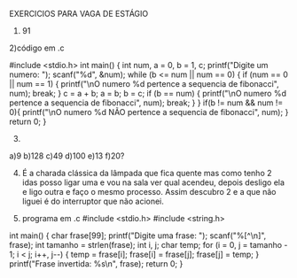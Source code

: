 EXERCICIOS PARA VAGA DE ESTÁGIO

1) 91

2)código em .c

#include <stdio.h>
int main()
{
    int num, a = 0, b = 1, c;
    printf("Digite um numero: ");
    scanf("%d", &num);
    while (b <= num || num == 0) {
        if (num == 0 || num == 1) {
        printf("\nO numero %d pertence a sequencia de fibonacci", num);
        break;
    }
        c = a + b;
        a = b;
        b = c;
        if (b == num) {
            printf("\nO numero %d pertence a sequencia de fibonacci", num);
            break;
        }
    }
    if(b != num && num != 0){
        printf("\nO numero %d NÃO pertence a sequencia de fibonacci", num);
    }
    return 0;
}

3) 
a)9
b)128
c)49
d)100
e)13
f)20?

4) É a charada clássica da lâmpada que fica quente mas como tenho 2 idas posso ligar uma e vou na sala ver qual acendeu, depois desligo ela e ligo outra e faço o mesmo processo. Assim descubro 2 e a que não liguei é do interruptor que não acionei.

5) programa em .c
#include <stdio.h>
#include <string.h>

int main() {
    char frase[99];
    printf("Digite uma frase: ");
    scanf("%[^\n]", frase);
    int tamanho = strlen(frase);
    int i, j;
    char temp;
    for (i = 0, j = tamanho - 1; i < j; i++, j--) {
        temp = frase[i];
        frase[i] = frase[j];
        frase[j] = temp;
    }
    printf("Frase invertida: %s\n", frase);
    return 0;
}

 
